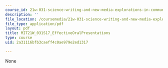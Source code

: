 ```yaml
---
course_id: 21w-031-science-writing-and-new-media-explorations-in-communicating-about-science-technology-spring-2017
description: ''
file_location: /coursemedia/21w-031-science-writing-and-new-media-explorations-in-communicating-about-science-technology-spring-2017/2a31116bfb3caeff4c0ae979e2ed1317_MIT21W_031S17_EffectiveOralPresentations.pdf
file_type: application/pdf
layout: pdf
title: MIT21W_031S17_EffectiveOralPresentations
type: course
uid: 2a31116bfb3caeff4c0ae979e2ed1317

---
```

None
